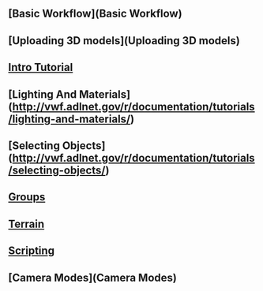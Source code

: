 ## [Basic Workflow](Basic Workflow)
## [Uploading 3D models](Uploading 3D models)
## [Intro Tutorial](http://vwf.adlnet.gov/r/documentation/tutorials/building-a-game-in-the-virtual-world-sandbox/)
## [Lighting And Materials] (http://vwf.adlnet.gov/r/documentation/tutorials/lighting-and-materials/)
## [Selecting Objects] (http://vwf.adlnet.gov/r/documentation/tutorials/selecting-objects/)
## [Groups](http://vwf.adlnet.gov/r/documentation/working-with-groups/)
## [Terrain](http://vwf.adlnet.gov/r/documentation/terrain/)
## [Scripting](Scripting)
## [Camera Modes](Camera Modes)
